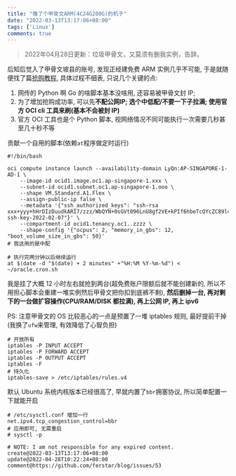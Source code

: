 ```yaml
---
title: "撸了个甲骨文ARM(4C24G200G)的机子"
date: "2022-03-13T13:17:06+08:00"
tags: ['Linux']
comments: true
---
```


> 2022年04月28日更新：垃圾甲骨文，又莫须有删我实例，告辞。

后知后觉入了甲骨文坡县的账号, 发现正经建免费 ARM 实例几乎不可能, 于是就随便找了篇[抢购教程](https://www.daniao.org/14121.html), 具体过程不细表, 只说几个关键的点:

1. 网传的 Python 啊 Go 的啥脚本基本没啥用, 还容易被甲骨文封 IP;
2. 为了增加抢购成功率, 可以先**不配公网IP; 选个中低配/不要一下子拉满; 使用官方 OCI cli 工具来刷(基本不会被封 IP)**
3. 官方 OCI 工具也是个 Python 脚本, 视网络情况不同可能执行一次需要几秒甚至几十秒不等

贡献一个自用的脚本(依赖`at`程序做定时运行)

```shell
#!/bin/bash
  
oci compute instance launch --availability-domain LyQn:AP-SINGAPORE-1-AD-1 \
    --image-id ocid1.image.oc1.ap-singapore-1.xxx \
    --subnet-id ocid1.subnet.oc1.ap-singapore-1.ooo \
    --shape VM.Standard.A1.Flex \
    --assign-public-ip false \
    --metadata '{"ssh_authorized_keys": "ssh-rsa xxx+yyy+hHrDIzDuudkARI7/zzz/WbQYN+0sGVt096LnU8gf2VE+kPIf6hbeTcQYcZC89l4Nn0z+G5VlF1J1H15MZrVzl2XIdv2egqQXEclYtgnUT5WkDumW6A7NCWXM/9y+qqq ssh-key-2022-02-07"}' \
    --compartment-id ocid1.tenancy.oc1..zzzz \
    --shape-config '{"ocpus": 2, "memory_in_gbs": 12, "boot_volume_size_in_gbs": 50}'
# 我这用的是中配

# 执行完两分钟以后继续运行
at $(date -d "$(date) + 2 minutes" +"%H:%M %Y-%m-%d") < ~/oracle.cron.sh
```

我是挂了大概 12 小时左右就抢到两台(超免费账户限额后就不能创建新的, 所以不用担心脚本会重建一堆实例然后甲骨文把你扣到底裤不剩), **然后删掉一台, 再对剩下的一台做扩容操作(CPU/RAM/DISK 都拉满), 再上公网 IP, 再上 ipv6**

PS: 注意甲骨文的 OS 比较恶心的一点是预置了一堆 iptables 规则, 最好提前干掉(我换了`ufw`来管理, 有效降低了心智负担)

```shell
# 开放所有
iptables -P INPUT ACCEPT
iptables -P FORWARD ACCEPT
iptables -P OUTPUT ACCEPT
iptables -F
# 持久化
iptables-save > /etc/iptables/rules.v4
```

默认 Ubuntu 系统内核版本已经很高了, 早就内置了`bbr`拥塞协议, 所以简单配置一下就能开启

```shell
# /etc/sysctl.conf 增加一行
net.ipv4.tcp_congestion_control=bbr
# 应用即可, 无需重启
# sysctl -p
```



```
# NOTE: I am not responsible for any expired content.
create@2022-03-13T13:17:06+08:00
update@2022-04-28T10:22:24+08:00
comment@https://github.com/ferstar/blog/issues/53
```
